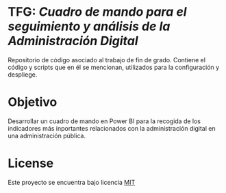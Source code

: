 # TFG: *Cuadro de mando para el seguimiento y análisis de la Administración Digital*
Repositorio de código asociado al trabajo de fin de grado. Contiene el código y scripts que en él se mencionan, utilizados para la configuración y despliege.

# Objetivo
Desarrollar un cuadro de mando en Power BI para la recogida de los indicadores más inportantes relacionados con la administración digital en una administración pública.

# License
Este proyecto se encuentra bajo licencia [MIT](https://opensource.org/license/mit/)
